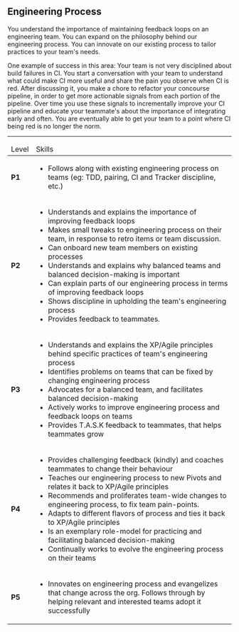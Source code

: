 <!--- This file was GENERATED.  Do not edit it directly.  Instead, edit the corresponding YAML file --->
## Engineering Process

You understand the importance of maintaining feedback loops on an engineering team. You can expand on the philosophy behind our engineering process. You can innovate on our existing process to tailor practices to your team's needs.

One example of success in this area: Your team is not very disciplined about build failures in CI. You start a conversation with your team to understand what could make CI more useful and share the pain you observe when CI is red. After discussing it, you make a chore to refactor your concourse pipeline, in order to get more actionable signals from each portion of the pipeline. Over time you use these signals to incrementally improve your CI pipeline and educate your teammate's about the importance of integrating early and often. You are eventually able to get your team to a point where CI being red is no longer the norm.

---

<table>
<tbody>

<thead>
<td>Level</td><td>Skills</td>
</thead>

<tr>
<td><strong>P1</strong></td>
<td valign="top"><ul>
  <li>Follows along with existing engineering process on teams (eg: TDD, pairing, CI and Tracker discipline, etc.)</li>
</ul></td>
</tr>

<tr>
<td><strong>P2</strong></td>
<td valign="top"><ul>
  <li>Understands and explains the importance of improving feedback loops</li>

  <li>Makes small tweaks to engineering process on their team, in response to retro items or team discussion.</li>

  <li>Can onboard new team members on existing processes</li>

  <li>Understands and explains why balanced teams and balanced decision-making is important</li>

  <li>Can explain parts of our engineering process in terms of improving feedback loops</li>

  <li>Shows discipline in upholding the team's engineering process</li>

  <li>Provides feedback to teammates.</li>
</ul></td>
</tr>

<tr>
<td><strong>P3</strong></td>
<td valign="top"><ul>
  <li>Understands and explains the XP/Agile principles behind specific practices of team's engineering process</li>

  <li>Identifies problems on teams that can be fixed by changing engineering process</li>

  <li>Advocates for a balanced team, and facilitates balanced decision-making</li>

  <li>Actively works to improve engineering process and feedback loops on teams</li>

  <li>Provides T.A.S.K feedback to teammates, that helps teammates grow</li>
</ul></td>
</tr>

<tr>
<td><strong>P4</strong></td>
<td valign="top"><ul>
  <li>Provides challenging feedback (kindly) and coaches teammates to change their behaviour</li>

  <li>Teaches our engineering process to new Pivots and relates it back to XP/Agile principles</li>

  <li>Recommends and proliferates team-wide changes to engineering process, to fix team pain-points.</li>

  <li>Adapts to different flavors of process and ties it back to XP/Agile principles</li>

  <li>Is an exemplary role-model for practicing and facilitating balanced decision-making</li>

  <li>Continually works to evolve the engineering process on their teams</li>
</ul></td>
</tr>

<tr>
<td><strong>P5</strong></td>
<td valign="top"><ul>
  <li>Innovates on engineering process and evangelizes that change across the org. Follows through by helping relevant and interested teams adopt it successfully</li>
</ul></td>
</tr>



</tbody></table>
